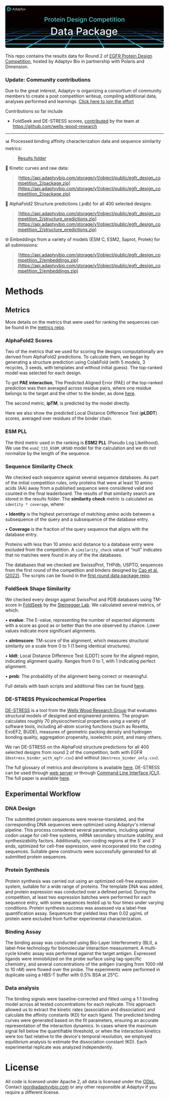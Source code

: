 ![Data package](header.png)

This repo contains the results data for Round 2 of [EGFR Protein Design Competition](https://foundry.adaptyvbio.com/competition), hosted by Adaptyv Bio in partnership with Polaris and Dimension.

### Update: Community contributions

Due to the great interest, Adaptyv is organizing a consortium of community members to create a post competition writeup, compiling additional data, analyses performed and learnings.
[Click here to join the effort](https://forms.gle/kagunEmUqpDLQ2hj8)

Contributions so far include

- FoldSeek and DE-STRESS scores, [contributed](https://github.com/adaptyvbio/egfr_competition_2/pull/2/) by the team at https://github.com/wells-wood-research

---

📊 Processed binding affinity characterization data and sequence similarity metrics:

> [Results folder](results)

🔬 Kinetic curves and raw data:

> [https://api.adaptyvbio.com/storage/v1/object/public/egfr_design_competition_2/package.zip](https://api.adaptyvbio.com/storage/v1/object/public/egfr_design_competition_2/package.zip)

🧱 AlphaFold2 Structure predictions (.pdb) for all 400 selected designs:

> [https://api.adaptyvbio.com/storage/v1/object/public/egfr_design_competition_2/structure_predictions.zip](https://api.adaptyvbio.com/storage/v1/object/public/egfr_design_competition_2/structure_predictions.zip)

🌐 Embeddings from a variety of models (ESM C, ESM2, Saprot, Protek) for all submissions:

> [https://api.adaptyvbio.com/storage/v1/object/public/egfr_design_competition_2/embeddings.zip](https://api.adaptyvbio.com/storage/v1/object/public/egfr_design_competition_2/embeddings.zip)

# Methods

## Metrics

More details on the metrics that were used for ranking the sequences can be found in the [metrics repo](https://github.com/adaptyvbio/competition_metrics).

### AlphaFold2 Scores

Two of the metrics that we used for scoring the designs computationally are derived from AlphaFold2 predictions. To calculate them, we began by generating a structure prediction using ColabFold (with 5 models, 3 recycles, 3 seeds, with templates and without initial guess). The top-ranked model was selected for each design.

To get **PAE interaction**, The Predicted Aligned Error (PAE) of the top-ranked prediction was then averaged across residue pairs, where one residue belongs to the target and the other to the binder, as done [here](https://github.com/nrbennet/dl_binder_design/blob/cafa3853ac94dceb1b908c8d9e6954d71749871a/af2_initial_guess/predict.py#L197).

The second metric, **ipTM**, is predicted by the model directly.

Here we also show the predicted Local Distance Difference Test (**pLDDT**) scores, averaged over residues of the binder chain.

### ESM PLL

The third metric used in the ranking is **ESM2 PLL** (Pseudo Log Likelihood). We use the `esm2_t33_650M_UR50D` model for the calculation and we do not normalize by the length of the sequence.

### Sequence Similarity Check

We checked each sequence against several sequence databases. As part of the initial competition rules, only proteins that were at least 10 amino acids (AA) away from a published sequence were considered valid and counted in the final leaderboard. The results of that similarity search are stored in the results folder. The **similarity check** metric is calculated as `identity * coverage`, where:

• **Identity** is the highest percentage of matching amino acids between a subsequence of the query and a subsequence of the database entry.

• **Coverage** is the fraction of the query sequence that aligns with the database entry.

Proteins with less than 10 amino acid distance to a database entry were excluded from the competition. A `similarity_check` value of “null” indicates that no matches were found in any of the the databases.

The databases that we checked are SwisssProt, THPdb, USPTO, sequences from the first round of the competition and binders designed by [Cao et al. (2022)](https://www.nature.com/articles/s41586-022-04654-9). The scripts can be found in the [first round data package repo](https://github.com/adaptyvbio/egfr_competition_1/tree/main).

### FoldSeek Shape Similarity

We checked every design against SwissProt and PDB databases using TM-score in [FoldSeek](https://search.foldseek.com) by the [Steinegger Lab](https://steineggerlab.com/en/). We calculated several metrics, of which:

• **evalue**: The E-value, representing the number of expected alignments with a score as good as or better than the one observed by chance. Lower values indicate more significant alignments.

• **alntmscore**: TM-score of the alignment, which measures structural similarity on a scale from 0 to 1 (1 being identical structures).

• **lddt**: Local Distance Difference Test (LDDT) score for the aligned region, indicating alignment quality. Ranges from 0 to 1, with 1 indicating perfect alignment.

• **prob**: The probability of the alignment being correct or meaningful.

Full details with bash scripts and additional files can be found [here](https://github.com/wells-wood-research/adaptyv-bio-analysis/tree/main/data/foldseek).

### DE-STRESS Physicochemical Properties

[DE-STRESS](https://pragmaticproteindesign.bio.ed.ac.uk/de-stress/) is a tool from the [Wells Wood Research Group](https://www.wellswoodresearchgroup.com) that evaluates structural models of designed and engineered proteins. The program calculates roughly 70 physicochemical properties using a variety of software tools, including all-atom scoring functions (such as Rosetta, EvoEF2, BUDE), measures of geometric packing density and hydrogen bonding quality, aggregation propensity, isoelectric point, and many others.

We ran DE-STRESS on the AlphaFold structure predictions for all 400 selected designs from round 2 of the competition, both with EGFR (`destress_binder_with_egfr.csv`) and without (`destress_binder_only.csv`).

The full glossary of metrics and descriptions is available [here](https://pragmaticproteindesign.bio.ed.ac.uk/de-stress/glossary). DE-STRESS can be used through [web server](https://pragmaticproteindesign.bio.ed.ac.uk/de-stress/) or through [Command Line Interface (CLI)](https://github.com/wells-wood-research/de-stress). The full paper is available [here](https://academic.oup.com/peds/article/doi/10.1093/protein/gzab029/6462357).

## Experimental Workflow

### DNA Design

The submitted protein sequences were reverse-translated, and the corresponding DNA sequences were optimized using Adaptyv's internal pipeline. This process considered several parameters, including optimal codon usage for cell-free systems, mRNA secondary structure stability, and synthesizability factors. Additionally, non-coding regions at the 5' and 3' ends, optimized for cell-free expression, were incorporated into the coding sequences. Suitable gene constructs were successfully generated for all submitted protein sequences.

### Protein Synthesis

Protein synthesis was carried out using an optimized cell-free expression system, suitable for a wide range of proteins. The template DNA was added, and protein expression was conducted over a defined period. During the competition, at least two expression batches were performed for each sequence entry, with some sequences tested up to four times under varying conditions. Protein synthesis success was assessed via a label-free quantification assay. Sequences that yielded less than 0.02 µg/mL of protein were excluded from further experimental characterization.

### Binding Assay

The binding assay was conducted using Bio-Layer Interferometry (BLI), a label-free technology for biomolecular interaction measurement. A multi-cycle kinetic assay was performed against the target antigen. Expressed ligands were immobilized on the probe surface using tag-specific chemistry, and several concentrations of the antigen (ranging from 1000 nM to 10 nM) were flowed over the probe. The experiments were performed in duplicate using a HBS-T buffer with 0.5% BSA at 25°C.

### Data analysis

The binding signals were baseline-corrected and fitted using a 1:1 binding model across all tested concentrations for each replicate. This approach allowed us to extract the kinetic rates (association and dissociation) and calculate the affinity constants (KD) for each ligand. The predicted binding curves were generated based on the fit parameters, ensuring an accurate representation of the interaction dynamics. In cases where the maximum signal fell below the quantifiable threshold, or when the interaction kinetics were too fast relative to the device's temporal resolution, we employed equilibrium analysis to estimate the dissociation constant (KD). Each experimental replicate was analyzed independently.

# License

All code is licensed under Apache 2, all data is licensed under the [ODbL](https://opendatacommons.org/licenses/odbl/). Contact igor@adaptyvbio.com or any other responsible at Adaptyv if you require a different license.
